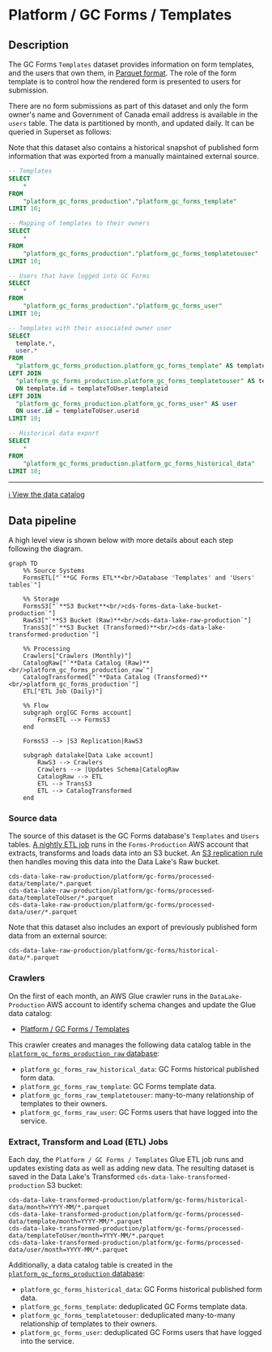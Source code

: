 # Platform / GC Forms / Templates

## Description
The GC Forms `Templates` dataset provides information on form templates, and the users that own them, in [Parquet format](https://parquet.apache.org/). The role of the form template is to control how the rendered form is presented to users for submission.

There are no form submissions as part of this dataset and only the form owner's name and Government of Canada email address is available in the `users` table. The data is partitioned by month, and updated daily.  It can be queried in Superset as follows:

Note that this dataset also contains a historical snapshot of published form information that was exported from a manually maintained external source.

```sql
-- Templates
SELECT 
    * 
FROM 
    "platform_gc_forms_production"."platform_gc_forms_template" 
LIMIT 10;

-- Mapping of templates to their owners
SELECT 
    * 
FROM 
    "platform_gc_forms_production"."platform_gc_forms_templatetouser" 
LIMIT 10;

-- Users that have logged into GC Forms
SELECT 
    * 
FROM 
    "platform_gc_forms_production"."platform_gc_forms_user" 
LIMIT 10;

-- Templates with their associated owner user
SELECT 
  template.*,
  user.*
FROM 
  "platform_gc_forms_production.platform_gc_forms_template" AS template
LEFT JOIN
  "platform_gc_forms_production.platform_gc_forms_templatetouser" AS templateToUser
  ON template.id = templateToUser.templateid
LEFT JOIN
  "platform_gc_forms_production.platform_gc_forms_user" AS user
  ON user.id = templateToUser.userid
LIMIT 10;

-- Historical data export
SELECT
    *
FROM
    "platform_gc_forms_production.platform_gc_forms_historical_data"
LIMIT 10;
```

---

[:information_source:  View the data catalog](../../../catalog/platform/gc-forms/templates.md)

## Data pipeline
A high level view is shown below with more details about each step following the diagram.

```mermaid
graph TD
    %% Source Systems
    FormsETL["`**GC Forms ETL**<br/>Database 'Templates' and 'Users' tables`"]
    
    %% Storage
    FormsS3["`**S3 Bucket**<br/>cds-forms-data-lake-bucket-production`"]
    RawS3["`**S3 Bucket (Raw)**<br/>cds-data-lake-raw-production`"]
    TransS3["`**S3 Bucket (Transformed)**<br/>cds-data-lake-transformed-production`"]
    
    %% Processing
    Crawlers["Crawlers (Monthly)"]
    CatalogRaw["`**Data Catalog (Raw)**<br/>platform_gc_forms_production_raw`"]
    CatalogTransformed["`**Data Catalog (Transformed)**<br/>platform_gc_forms_production`"]
    ETL["ETL Job (Daily)"]

    %% Flow
    subgraph org[GC Forms account]
        FormsETL --> FormsS3
    end

    FormsS3 --> |S3 Replication|RawS3

    subgraph datalake[Data Lake account]
        RawS3 --> Crawlers
        Crawlers --> |Updates Schema|CatalogRaw
        CatalogRaw --> ETL
        ETL --> TransS3
        ETL --> CatalogTransformed
    end
```

### Source data
The source of this dataset is the GC Forms database's `Templates` and `Users` tables.  [A nightly ETL job](https://github.com/cds-snc/forms-terraform/blob/main/aws/glue/jobs.tf) runs in the `Forms-Production` AWS account that extracts, transforms and loads data into an S3 bucket.  An [S3 replication rule](https://github.com/cds-snc/forms-terraform/blob/main/aws/glue/s3.tf#L1-L13) then handles moving this data into the Data Lake's Raw bucket.
```
cds-data-lake-raw-production/platform/gc-forms/processed-data/template/*.parquet
cds-data-lake-raw-production/platform/gc-forms/processed-data/templateToUser/*.parquet
cds-data-lake-raw-production/platform/gc-forms/processed-data/user/*.parquet
```

Note that this dataset also includes an export of previously published form data from an external source:
```
cds-data-lake-raw-production/platform/gc-forms/historical-data/*.parquet
```

### Crawlers
On the first of each month, an AWS Glue crawler runs in the `DataLake-Production` AWS account to identify schema changes and update the Glue data catalog:

- [Platform / GC Forms / Templates](https://github.com/cds-snc/data-lake/blob/b096d7f2b88aba91a0cb1d8e16985c5b1c42a01a/terragrunt/aws/glue/crawlers.tf#L24-L49)

This crawler creates and manages the following data catalog table in the [`platform_gc_forms_production_raw` database](https://github.com/cds-snc/data-lake/blob/b096d7f2b88aba91a0cb1d8e16985c5b1c42a01a/terragrunt/aws/glue/databases.tf#L6-L9):

- `platform_gc_forms_raw_historical_data`: GC Forms historical published form data.
- `platform_gc_forms_raw_template`: GC Forms template data.
- `platform_gc_forms_raw_templatetouser`: many-to-many relationship of templates to their owners.
- `platform_gc_forms_raw_user`: GC Forms users that have logged into the service.

### Extract, Transform and Load (ETL) Jobs

Each day, the `Platform / GC Forms / Templates` Glue ETL job runs and updates existing data as well as adding new data.  The resulting dataset is saved in the Data Lake's Transformed `cds-data-lake-transformed-production` S3 bucket:

```
cds-data-lake-transformed-production/platform/gc-forms/historical-data/month=YYYY-MM/*.parquet
cds-data-lake-transformed-production/platform/gc-forms/processed-data/template/month=YYYY-MM/*.parquet
cds-data-lake-transformed-production/platform/gc-forms/processed-data/templateToUser/month=YYYY-MM/*.parquet
cds-data-lake-transformed-production/platform/gc-forms/processed-data/user/month=YYYY-MM/*.parquet
```

Additionally, a data catalog table is created in the [`platform_gc_forms_production` database](https://github.com/cds-snc/data-lake/blob/b096d7f2b88aba91a0cb1d8e16985c5b1c42a01a/terragrunt/aws/glue/databases.tf#L1-L4):

- `platform_gc_forms_historical_data`: GC Forms historical published form data.
- `platform_gc_forms_template`: deduplicated GC Forms template data.
- `platform_gc_forms_templatetouser`: deduplicated many-to-many relationship of templates to their owners.
- `platform_gc_forms_user`: deduplicated GC Forms users that have logged into the service.
